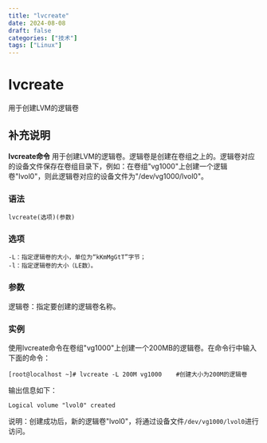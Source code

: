 ```yaml
---
title: "lvcreate"
date: 2024-08-08
draft: false
categories: ["技术"]
tags: ["Linux"]
---
```

lvcreate
===

用于创建LVM的逻辑卷

## 补充说明

**lvcreate命令** 用于创建LVM的逻辑卷。逻辑卷是创建在卷组之上的。逻辑卷对应的设备文件保存在卷组目录下，例如：在卷组"vg1000"上创建一个逻辑卷"lvol0"，则此逻辑卷对应的设备文件为"/dev/vg1000/lvol0"。

###  语法

```shell
lvcreate(选项)(参数)
```

###  选项

```shell
-L：指定逻辑卷的大小，单位为“kKmMgGtT”字节；
-l：指定逻辑卷的大小（LE数）。
```

###  参数

逻辑卷：指定要创建的逻辑卷名称。

###  实例

使用lvcreate命令在卷组"vg1000"上创建一个200MB的逻辑卷。在命令行中输入下面的命令：

```shell
[root@localhost ~]# lvcreate -L 200M vg1000    #创建大小为200M的逻辑卷
```

输出信息如下：

```shell
Logical volume "lvol0" created
```

说明：创建成功后，新的逻辑卷"lvol0"，将通过设备文件`/dev/vg1000/lvol0`进行访问。


